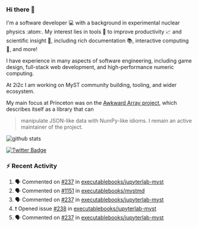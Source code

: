 ### Hi there 👋 

I'm a software developer 💻 with a background in experimental nuclear physics :atom:. My interest lies in tools :wrench: to improve productivity :chart_with_upwards_trend: and scientific insight :telescope:, including rich documentation 📚, interactive computing 🧮, and more! 

I have experience in many aspects of software engineering, including game design, full-stack web development, and high-performance numeric computing. 

At 2i2c I am working on MyST community building, tooling, and wider ecosystem. 

My main focus at Princeton was on the [Awkward Array project](awkward-array.org/), which describes itself as a library that can 
> manipulate JSON-like data with NumPy-like idioms. I remain an active maintainer of the project. 

![github stats](https://github-readme-stats.vercel.app/api?username=agoose77&show_icons=true&hide_rank=true&hide_title=true&bg_color=30,e76445,904e95&text_color=efe3ec&icon_color=efe3ec)
<!--
**agoose77/agoose77** is a ✨ _special_ ✨ repository because its `README.md` (this file) appears on your GitHub profile.

Here are some ideas to get you started:

- 🔭 I’m currently working on ...
- 🌱 I’m currently learning ...
- 👯 I’m looking to collaborate on ...
- 🤔 I’m looking for help with ...
- 💬 Ask me about ...
- 📫 How to reach me: ...
- 😄 Pronouns: ...
- ⚡ Fun fact: ...
-->

[![Twitter Badge](https://img.shields.io/twitter/follow/agoose77?style=flat-square&logo=Twitter&logoColor=white&color=cornflowerblue)](https://twitter.com/agoose77)

### :zap: Recent Activity

<!--START_SECTION:activity-->
1. 🗣 Commented on [#237](https://github.com/executablebooks/jupyterlab-myst/pull/237#issuecomment-2079267209) in [executablebooks/jupyterlab-myst](https://github.com/executablebooks/jupyterlab-myst)
2. 🗣 Commented on [#1151](https://github.com/executablebooks/mystmd/pull/1151#issuecomment-2079230833) in [executablebooks/mystmd](https://github.com/executablebooks/mystmd)
3. 🗣 Commented on [#237](https://github.com/executablebooks/jupyterlab-myst/pull/237#issuecomment-2078924409) in [executablebooks/jupyterlab-myst](https://github.com/executablebooks/jupyterlab-myst)
4. ❗ Opened issue [#238](https://github.com/executablebooks/jupyterlab-myst/issues/238) in [executablebooks/jupyterlab-myst](https://github.com/executablebooks/jupyterlab-myst)
5. 🗣 Commented on [#237](https://github.com/executablebooks/jupyterlab-myst/pull/237#issuecomment-2078906859) in [executablebooks/jupyterlab-myst](https://github.com/executablebooks/jupyterlab-myst)
<!--END_SECTION:activity-->
